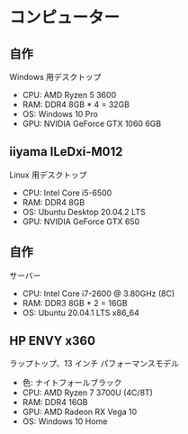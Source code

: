 # コンピューター

## 自作
Windows 用デスクトップ

* CPU: AMD Ryzen 5 3600
* RAM: DDR4 8GB * 4 = 32GB
* OS: Windows 10 Pro
* GPU: NVIDIA GeForce GTX 1060 6GB

## iiyama ILeDxi-M012
Linux 用デスクトップ

* CPU: Intel Core i5-6500
* RAM: DDR4 8GB
* OS: Ubuntu Desktop 20.04.2 LTS
* GPU: NVIDIA GeForce GTX 650

## 自作
サーバー  

* CPU: Intel Core i7-2600 @ 3.80GHz (8C)
* RAM: DDR3 8GB * 2 = 16GB
* OS: Ubuntu 20.04.1 LTS x86_64

## HP ENVY x360
ラップトップ、13 インチ パフォーマンスモデル  

* 色: ナイトフォールブラック
* CPU: AMD Ryzen 7 3700U (4C/8T)
* RAM: DDR4 16GB
* GPU: AMD Radeon RX Vega 10
* OS: Windows 10 Home